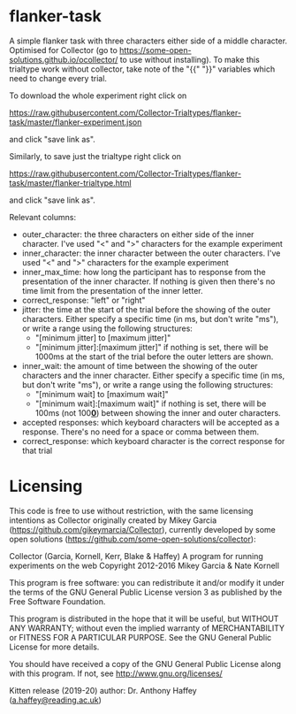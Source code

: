 <!--
    Collector (Garcia, Kornell, Kerr, Blake & Haffey)
    A program for running experiments on the web
    Copyright 2012-2016 Mikey Garcia & Nate Kornell


    This program is free software: you can redistribute it and/or modify
    it under the terms of the GNU General Public License version 3 as published by
    the Free Software Foundation.

    This program is distributed in the hope that it will be useful,
    but WITHOUT ANY WARRANTY; without even the implied warranty of
    MERCHANTABILITY or FITNESS FOR A PARTICULAR PURPOSE.  See the
    GNU General Public License for more details.

    You should have received a copy of the GNU General Public License
    along with this program.  If not, see <http://www.gnu.org/licenses/>

	Kitten release (2019-20) author: Dr. Anthony Haffey (a.haffey@reading.ac.uk)
-->
# flanker-task

A simple flanker task with three characters either side of a middle character. 
Optimised for Collector (go to https://some-open-solutions.github.io/ocollector/ to use without installing).
To make this trialtype work without collector, take note of the "{{" "}}" variables which need to change every trial.

To download the whole experiment right click on

https://raw.githubusercontent.com/Collector-Trialtypes/flanker-task/master/flanker-experiment.json

and click "save link as". 

Similarly, to save just the trialtype right click on 

https://raw.githubusercontent.com/Collector-Trialtypes/flanker-task/master/flanker-trialtype.html 

and click "save link as".

Relevant columns:
- outer_character: the three characters on either side of the inner character. I've used "<" and ">" characters for the example experiment
- inner_character: the inner character between the outer characters. I've used "<" and ">" characters for the example experiment
- inner_max_time: how long the participant has to response from the presentation of the inner character. If nothing is given then there's no time limit from the presentation of the inner letter.
- correct_response: "left" or "right"
- jitter: the time at the start of the trial before the showing of the outer characters. Either specify a specific time (in ms, but don't write "ms"), or write a range using the following structures:
  - "[minimum jitter] to [maximum jitter]"
  - "[minimum jitter]:[maximum jitter]"
  if nothing is set, there will be 1000ms at the start of the trial before the outer letters are shown.
- inner_wait: the amount of time between the showing of the outer characters and the inner character. Either specify a specific time (in ms, but don't write "ms"), or write a range using the following structures:
  - "[minimum wait] to [maximum wait]"
  - "[minimum wait]:[maximum wait]"
  if nothing is set, there will be 100ms (not 100<ins>**0**</ins>) between showing the inner and outer characters.
- accepted responses: which keyboard characters will be accepted as a response. There's no need for a space or comma between them.
- correct_response: which keyboard character is the correct response for that trial

# Licensing
This code is free to use without restriction, with the same licensing intentions as Collector originally created by Mikey Garcia (https://github.com/gikeymarcia/Collector), currently developed by some open solutions (https://github.com/some-open-solutions/collector):

Collector (Garcia, Kornell, Kerr, Blake & Haffey)
A program for running experiments on the web
Copyright 2012-2016 Mikey Garcia & Nate Kornell


This program is free software: you can redistribute it and/or modify
it under the terms of the GNU General Public License version 3 as published by
the Free Software Foundation.

This program is distributed in the hope that it will be useful,
but WITHOUT ANY WARRANTY; without even the implied warranty of
MERCHANTABILITY or FITNESS FOR A PARTICULAR PURPOSE.  See the
GNU General Public License for more details.

You should have received a copy of the GNU General Public License
along with this program.  If not, see <http://www.gnu.org/licenses/>

Kitten release (2019-20) author: Dr. Anthony Haffey (a.haffey@reading.ac.uk)
